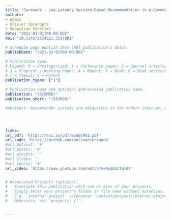 ```yaml
---
title: "Serenade - Low-Latency Session-Based Recommendation in e-Commerce at Scale"
authors:
- admin
- Olivier Sprangers
- Sebastian Schelter
date: "2022-01-01T00:00:00Z"
doi: "10.1145/3514221.3517901"

# Schedule page publish date (NOT publication's date).
publishDate: "2021-02-01T00:00:00Z"

# Publication type.
# Legend: 0 = Uncategorized; 1 = Conference paper; 2 = Journal article;
# 3 = Preprint / Working Paper; 4 = Report; 5 = Book; 6 = Book section;
# 7 = Thesis; 8 = Patent
publication_types: ["1"]

# Publication name and optional abbreviated publication name.
publication: "(SIGMOD)"
publication_short: "(SIGMOD)"

#abstract: Recommender systems are ubiquitous in the modern internet, where they help users find items they might like. We discuss the design of a #large-scale recommender system handling billions of interactions on a European e-commerce platform. We present two studies on enhancing the #predictive performance of this system with both algorithmic and systems-related approaches. First, we evaluate neural network-based approaches on #proprietary data from our e-commerce platform, and confirm recent results outlining that the benefits of these methods with respect to predictive #performance are limited, while they exhibit severe scalability bottlenecks. Next, we investigate the impact of a reduction of the response latency #of our serving system, and conduct an A/B test on the live platform with more than 19 million user sessions, which confirms that the latency #reduction of the recommender system correlates with a significant increase in business-relevant metrics. We discuss the implications of our #findings with respect to real world recommendation systems and future research on scalable session-based recommendation.




links:
url_pdf: 'https://ssc.io/pdf/modds003.pdf'
url_code: 'https://github.com/bolcom/serenade'
#url_dataset: '#'
#url_poster: '#'
#url_project: ''
#url_slides: ''
#url_source: '#'
url_video: 'https://www.youtube.com/watch?v=Nvd61sTeIAY'


# Associated Projects (optional).
#   Associate this publication with one or more of your projects.
#   Simply enter your project's folder or file name without extension.
#   E.g. `internal-project` references `content/project/internal-project/index.md`.
#   Otherwise, set `projects: []`.


---
```





